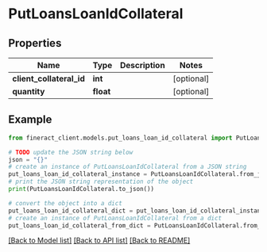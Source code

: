 # PutLoansLoanIdCollateral


## Properties

Name | Type | Description | Notes
------------ | ------------- | ------------- | -------------
**client_collateral_id** | **int** |  | [optional] 
**quantity** | **float** |  | [optional] 

## Example

```python
from fineract_client.models.put_loans_loan_id_collateral import PutLoansLoanIdCollateral

# TODO update the JSON string below
json = "{}"
# create an instance of PutLoansLoanIdCollateral from a JSON string
put_loans_loan_id_collateral_instance = PutLoansLoanIdCollateral.from_json(json)
# print the JSON string representation of the object
print(PutLoansLoanIdCollateral.to_json())

# convert the object into a dict
put_loans_loan_id_collateral_dict = put_loans_loan_id_collateral_instance.to_dict()
# create an instance of PutLoansLoanIdCollateral from a dict
put_loans_loan_id_collateral_from_dict = PutLoansLoanIdCollateral.from_dict(put_loans_loan_id_collateral_dict)
```
[[Back to Model list]](../README.md#documentation-for-models) [[Back to API list]](../README.md#documentation-for-api-endpoints) [[Back to README]](../README.md)



